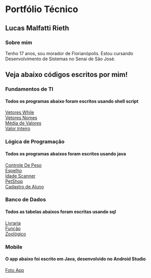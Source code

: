  # Portfólio Técnico 
## Lucas Malfatti Rieth 
### Sobre mim
Tenho 17 anos, sou morador de Florianópolis. Estou cursando Desenvolvimento de Sistemas no Senai de São José.
## Veja abaixo códigos escritos por mim!
### Fundamentos de TI
#### Todos os programas abaixo foram escritos usando shell script
[Vetores While](FundamentosTI/exemplos/VetoresWhile.sh) <br>
[Vetores Nomes](FundamentosTI/exemplos/Vetores_nomes.sh) <br>
[Média de Valores](FundamentosTI/exemplos/médiadevalores.sh) <br>
[Valor Inteiro](FundamentosTI/exemplos/valorinteiro.sh) <br>


### Lógica de Programação
#### Todos os programas abaixos foram escritos usando java
[Controle De Peso](LógicaDeProgramação/controleDePeso.java) <br>
[Espelho](LógicaDeProgramação/espelho.java) <br>
[Idade Scanner](LógicaDeProgramação/idadeScanner.java) <br>
[PetShop](FundamentosTI/exemplos/PetShop) <br>
<a href="https://github.com/lucasmalfatti/portfolioTecnico2A/tree/main/L%C3%B3gicaDePrograma%C3%A7%C3%A3o/CadastraAluno">Cadastro de Aluno</a>


### Banco de Dados
#### Todos as tabelas abaixos foram escritas usando sql
[Livraria](FundamentoDeBD/Livraria.sql) <br>
[Função](FundamentoDeBD/Função.sql) <br>
[Zoológico](FundamentoDeBD/zoológico.sql) <br>

### Mobile
#### O app abaixo foi escrito em Java, desenvolvido no Android Studio
[Foto App](Mobile/AppFoto/) <br>
